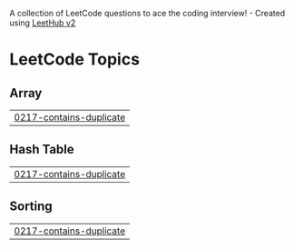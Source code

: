 A collection of LeetCode questions to ace the coding interview! - Created using [LeetHub v2](https://github.com/arunbhardwaj/LeetHub-2.0)
<!---LeetCode Topics Start-->
# LeetCode Topics
## Array
|  |
| ------- |
| [0217-contains-duplicate](https://github.com/sumareddy-1234/Leetcode/tree/master/0217-contains-duplicate) |
## Hash Table
|  |
| ------- |
| [0217-contains-duplicate](https://github.com/sumareddy-1234/Leetcode/tree/master/0217-contains-duplicate) |
## Sorting
|  |
| ------- |
| [0217-contains-duplicate](https://github.com/sumareddy-1234/Leetcode/tree/master/0217-contains-duplicate) |
<!---LeetCode Topics End-->